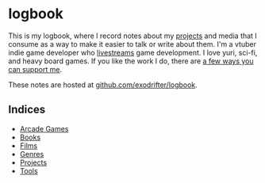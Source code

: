 # logbook

This is my logbook, where I record notes about my [projects](indices/projects.md) and media that I consume as a way to make it easier to talk or write about them. I'm a vtuber indie game developer who [livestreams](notes/live-streaming.md) game development. I love yuri, sci-fi, and heavy board games. If you like the work I do, there are [a few ways you can support me](indices/crowdfunding.md).

These notes are hosted at [github.com/exodrifter/logbook](https://github.com/exodrifter/logbook).

## Indices

- [Arcade Games](indices/arcade-games.md)
- [Books](indices/books.md)
- [Films](indices/films.md)
- [Genres](indices/genres.md)
- [Projects](indices/projects.md)
- [Tools](indices/tools.md)
